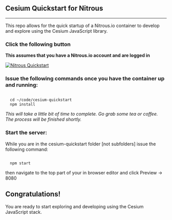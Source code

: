 ## Cesium Quickstart for Nitrous
---
This repo allows for the quick startup of a Nitrous.io container to develop and explore
using the Cesium JavaScript library.

### Click the following button
  **This assumes that you have a Nitrous.io account and are logged in**

[![Nitrous Quickstart](https://nitrous-image-icons.s3.amazonaws.com/quickstart.svg)](https://www.nitrous.io/quickstart?repo=https://github.com/clear-science-inc/cesium-quickstart.git)

### Issue the following commands once you have the container up and running:
  ```

    cd ~/code/cesium-quickstart
    npm install

  ```
  _This will take a little bit of time to complete. Go grab some tea or coffee.
    The process will be finished shortly._

### Start the server:
  While you are in the cesium-quickstart folder [not subfolders] issue the following command:
  ```

    npm start

  ```

  then navigate to the top part of your in browser editor and click Preview -> 8080

## Congratulations!
  You are ready to start exploring and developing using the Cesium JavaScript stack.
